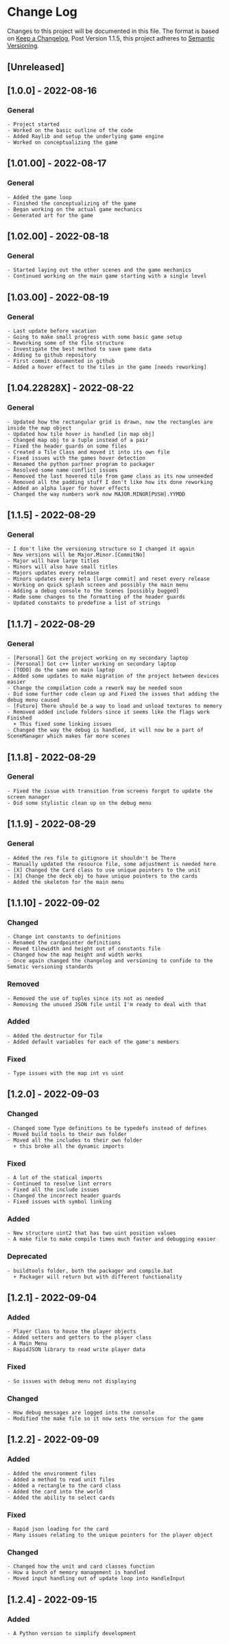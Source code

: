 # Change Log

Changes to this project will be documented in this file.
The format is based on [Keep a Changelog](https://keepachangelog.com/en/1.0.0/),
Post Version 1.1.5, this project adheres to [Semantic Versioning](https://semver.org/spec/v2.0.0.html).

## [Unreleased]

## [1.0.0] - 2022-08-16

### General

    - Project started
    - Worked on the basic outline of the code
    - Added Raylib and setup the underlying game engine
    - Worked on conceptualizing the game

## [1.01.00] - 2022-08-17

### General

    - Added the game loop
    - Finished the conceptualizing of the game
    - Began working on the actual game mechanics
    - Generated art for the game

## [1.02.00] - 2022-08-18

### General

    - Started laying out the other scenes and the game mechanics
    - Continued working on the main game starting with a single level

## [1.03.00] - 2022-08-19

### General

    - Last update before vacation
    - Going to make small progress with some basic game setup
    - Reworking some of the file structure
    - Investigate the best method to save game data
    - Adding to github repository
    - First commit documented in github
    - Added a hover effect to the tiles in the game [needs reworking]

## [1.04.22828X] - 2022-08-22

### General

    - Updated how the rectangular grid is drawn, now the rectangles are inside the map object
    - Updated how tile hover is handled [in map obj]
    - Changed map obj to a tuple instead of a pair
    - Fixed the header guards on some files
    - Created a Tile Class and moved it into its own file
    - Fixed issues with the games hover detection
    - Renamed the python partner program to packager
    - Resolved some name conflict issues
    - Removed the last hovered tile from game class as its now unneeded
    - Removed all the padding stuff I don't like how its done reworking
    - Added an alpha layer for hover effects
    - Changed the way numbers work now MAJOR.MINOR[PUSH].YYMDD

## [1.1.5] - 2022-08-29

### General

    - I don't like the versioning structure so I changed it again
    - New versions will be Major.Minor.[CommitNo]
    - Major will have large titles
    - Minors will also have small titles
    - Majors updates every release
    - Minors updates every beta [large commit] and reset every release
    - Working on quick splash screen and possibly the main menu
    - Adding a debug console to the Scenes [possibly bugged]
    - Made some changes to the formatting of the header guards
    - Updated constants to predefine a list of strings

## [1.1.7] - 2022-08-29

### General

    - [Personal] Got the project working on my secondary laptop
    - [Personal] Got c++ linter working on secondary laptop
    - [TODO] do the same on main laptop
    - Added some updates to make migration of the project between devices easier
    - Change the compilation code a rework may be needed soon
    - Did some further code clean up and Fixed the issues that adding the debug menu caused
    - [Future] There should be a way to load and unload textures to memory
    - Removed added include folders since it seems like the flags work Finished
      + This fixed some linking issues
    - Changed the way the debug is handled, it will now be a part of SceneManager which makes far more scenes

## [1.1.8] - 2022-08-29

### General

    - Fixed the issue with transition from screens forgot to update the screen manager
    - Did some stylistic clean up on the debug menu

## [1.1.9] - 2022-08-29

### General

    - Added the res file to gitignore it shouldn't be There
    - Manually updated the resource file, some adjustment is needed here
    - [X] Changed the Card class to use unique pointers to the unit
    - [X] Change the deck obj to have unique pointers to the cards
    - Added the skeleton for the main menu

## [1.1.10] - 2022-09-02

### Changed

    - Change int constants to definitions
    - Renamed the cardpointer definitions
    - Moved tilewidth and height out of constants file
    - Changed how the map height and width works
    - Once again changed the changelog and versioning to confide to the Sematic versioning standards

### Removed

    - Removed the use of tuples since its not as needed
    - Removing the unused JSON file until I'm ready to deal with that

### Added

    - Added the destructor for Tile
    - Added default variables for each of the game's members

### Fixed

    - Type issues with the map int vs uint

## [1.2.0] - 2022-09-03

### Changed

    - Changed some Type definitions to be typedefs instead of defines
    - Moved build tools to their own folder
    - Moved all the includes to their own folder
      + this broke all the dynamic imports

### Fixed

    - A lot of the statical imports
    - Continued to resolve lint errors
    - Fixed all the include issues
    - Changed the incorrect header guards
    - Fixed issues with symbol linking

### Added

    - New structure uint2 that has two uint position values
    - A make file to make compile times much faster and debugging easier

### Deprecated

    - buildtools folder, both the packager and compile.bat
      + Packager will return but with different functionality

## [1.2.1] - 2022-09-04

### Added

    - Player Class to house the player objects
    - Added setters and getters to the player class
    - A Main Menu
    - RapidJSON library to read write player data

### Fixed

    - So issues with debug menu not displaying

### Changed

    - How debug messages are logged into the console
    - Modified the make file so it now sets the version for the game

## [1.2.2] - 2022-09-09

### Added

    - Added the environment files
    - Added a method to read unit files
    - Added a rectangle to the card class
    - Added the card into the world
    - Added the ability to select cards

### Fixed

    - Rapid json loading for the card
    - Many issues relating to the unique pointers for the player object

### Changed

    - Changed how the unit and card classes function
    - How a bunch of memory management is handled
    - Moved input handling out of update loop into HandleInput

## [1.2.4] - 2022-09-15

### Added

    - A Python version to simplify development
